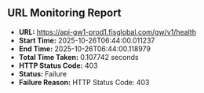 ## URL Monitoring Report

- **URL:** https://api-gw1-prod1.fisglobal.com/gw/v1/health
- **Start Time:** 2025-10-26T06:44:00.011237
- **End Time:** 2025-10-26T06:44:00.118979
- **Total Time Taken:** 0.107742 seconds
- **HTTP Status Code:** 403
- **Status:** Failure
- **Failure Reason:** HTTP Status Code: 403
